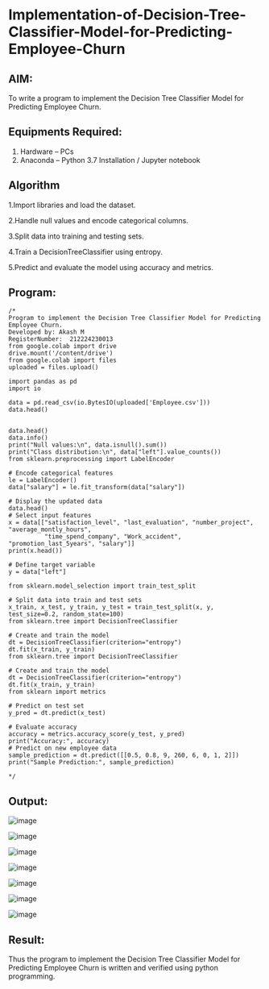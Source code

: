 # Implementation-of-Decision-Tree-Classifier-Model-for-Predicting-Employee-Churn

## AIM:
To write a program to implement the Decision Tree Classifier Model for Predicting Employee Churn.

## Equipments Required:
1. Hardware – PCs
2. Anaconda – Python 3.7 Installation / Jupyter notebook

## Algorithm
1.Import libraries and load the dataset.

2.Handle null values and encode categorical columns.

3.Split data into training and testing sets.

4.Train a DecisionTreeClassifier using entropy.

5.Predict and evaluate the model using accuracy and metrics. 

## Program:
```
/*
Program to implement the Decision Tree Classifier Model for Predicting Employee Churn.
Developed by: Akash M
RegisterNumber:  212224230013
from google.colab import drive
drive.mount('/content/drive')
from google.colab import files
uploaded = files.upload()

import pandas as pd
import io

data = pd.read_csv(io.BytesIO(uploaded['Employee.csv']))
data.head()


data.head()
data.info()
print("Null values:\n", data.isnull().sum())
print("Class distribution:\n", data["left"].value_counts())
from sklearn.preprocessing import LabelEncoder

# Encode categorical features
le = LabelEncoder()
data["salary"] = le.fit_transform(data["salary"])

# Display the updated data
data.head()
# Select input features
x = data[["satisfaction_level", "last_evaluation", "number_project", "average_montly_hours",
          "time_spend_company", "Work_accident", "promotion_last_5years", "salary"]]
print(x.head())

# Define target variable
y = data["left"]

from sklearn.model_selection import train_test_split

# Split data into train and test sets
x_train, x_test, y_train, y_test = train_test_split(x, y, test_size=0.2, random_state=100)
from sklearn.tree import DecisionTreeClassifier

# Create and train the model
dt = DecisionTreeClassifier(criterion="entropy")
dt.fit(x_train, y_train)
from sklearn.tree import DecisionTreeClassifier

# Create and train the model
dt = DecisionTreeClassifier(criterion="entropy")
dt.fit(x_train, y_train)
from sklearn import metrics

# Predict on test set
y_pred = dt.predict(x_test)

# Evaluate accuracy
accuracy = metrics.accuracy_score(y_test, y_pred)
print("Accuracy:", accuracy)
# Predict on new employee data
sample_prediction = dt.predict([[0.5, 0.8, 9, 260, 6, 0, 1, 2]])
print("Sample Prediction:", sample_prediction)

*/
```

## Output:
![image](https://github.com/user-attachments/assets/313bcf91-362c-453a-90e2-f4d0750e9aa8)

![image](https://github.com/user-attachments/assets/95e51b29-6d17-4b66-bea6-443bf2ef9f48)

![image](https://github.com/user-attachments/assets/c21008c0-3783-45c5-813d-42d8fd1838cd)

![image](https://github.com/user-attachments/assets/0a584d78-f53a-42ae-9e64-7a88669ff368)

![image](https://github.com/user-attachments/assets/84c28262-e57c-42b3-95c7-b0ad24faddba)

![image](https://github.com/user-attachments/assets/1be51f3c-fbca-4d5d-9255-8bfc60876946)

![image](https://github.com/user-attachments/assets/b0362716-cf46-447d-969e-56d55bb0e5e3)



## Result:
Thus the program to implement the  Decision Tree Classifier Model for Predicting Employee Churn is written and verified using python programming.
